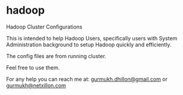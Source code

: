 hadoop
======

Hadoop Cluster Configurations

This is intended to help Hadoop Users, specifically users with System Administration background to setup Hadoop quickly and efficiently.

The config files are from running cluster.

Feel free to use them.

For any help you can reach me at: gurmukh.dhillon@gmail.com or gurmukh@netxillon.com

